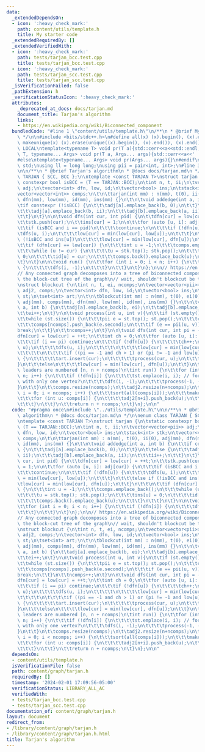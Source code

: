 ```yaml
---
data:
  _extendedDependsOn:
  - icon: ':heavy_check_mark:'
    path: content/utils/template.h
    title: My starter code
  _extendedRequiredBy: []
  _extendedVerifiedWith:
  - icon: ':heavy_check_mark:'
    path: tests/tarjan_bcc.test.cpp
    title: tests/tarjan_bcc.test.cpp
  - icon: ':heavy_check_mark:'
    path: tests/tarjan_scc.test.cpp
    title: tests/tarjan_scc.test.cpp
  _isVerificationFailed: false
  _pathExtension: h
  _verificationStatusIcon: ':heavy_check_mark:'
  attributes:
    _deprecated_at_docs: docs/tarjan.md
    document_title: Tarjan's algorithm
    links:
    - https://en.wikipedia.org/wiki/Biconnected_component
  bundledCode: "#line 1 \"content/utils/template.h\"\n/**\n * @brief My starter code\n\
    \ */\n\n#include <bits/stdc++.h>\n#define all(x) (x).begin(), (x).end()\n#define\
    \ makeunique(x) (x).erase(unique((x).begin(), (x).end()), (x).end());\n\n#ifdef\
    \ LOCAL\ntemplate<typename T> void pr(T a){std::cerr<<a<<std::endl;}\ntemplate<typename\
    \ T, typename... Args> void pr(T a, Args... args){std::cerr<<a<<' ',pr(args...);}\n\
    #else\ntemplate<typename... Args> void pr(Args... args){}\n#endif\n\nusing namespace\
    \ std;\nusing ll = long long;\nusing pii = pair<int, int>;\n#line 3 \"content/graph/tarjan.h\"\
    \n\n/**\n * @brief Tarjan's algorithm\n * @docs docs/tarjan.md\n */\n\nenum class\
    \ TARJAN { SCC, BCC };\n\ntemplate <const TARJAN T>\nstruct tarjan {\n\tstatic\
    \ constexpr bool isBCC = (T == TARJAN::BCC);\n\tint n, t, ii;\n\tvector<vector<pii>>\
    \ adj;\n\tvector<int> dfn, low, id;\n\tvector<bool> ins;\n\tstack<int> stk;\n\t\
    vector<vector<int>> comps;\n\t\n\ttarjan(int mm) : n(mm), t(0), ii(0), adj(mm),\
    \ dfn(mm), low(mm), id(mm), ins(mm) {}\n\t\n\tvoid addedge(int a, int b) {\n\t\
    \tif constexpr (!isBCC) {\n\t\t\tadj[a].emplace_back(b, 0);\n\t\t}\n\t\telse {\n\
    \t\t\tadj[a].emplace_back(b, ii);\n\t\t\tadj[b].emplace_back(a, ii);\n\t\t\tii++;\n\
    \t\t}\n\t}\n\n\tvoid dfs(int cur, int pid) {\n\t\tdfn[cur] = low[cur] = ++t;\n\
    \t\tstk.push(cur);\n\t\tins[cur] = 1;\n\n\t\tfor (auto [u, i]: adj[cur]) {\n\t\
    \t\tif (isBCC and i == pid)\n\t\t\t\tcontinue;\n\n\t\t\tif (!dfn[u]) {\n\t\t\t\
    \tdfs(u, i);\n\t\t\t\tlow[cur] = min(low[cur], low[u]);\n\t\t\t}\n\t\t\telse if\
    \ (!isBCC and ins[u])\n\t\t\t\tlow[cur] = min(low[cur], dfn[u]);\n\t\t}\n\t\t\n\
    \t\tif (dfn[cur] == low[cur]) {\n\t\t\tint u = -1;\n\t\t\tcomps.emplace_back();\n\
    \t\t\twhile (u != cur) {\n\t\t\t\tu = stk.top(); stk.pop();\n\t\t\t\tins[u] =\
    \ 0;\n\t\t\t\tid[u] = cur;\n\t\t\t\tcomps.back().emplace_back(u);\n\t\t\t}\n\t\
    \t}\n\t}\n\n\tvoid run() {\n\t\tfor (int i = 0; i < n; i++) {\n\t\t\tif (!dfn[i])\
    \ {\n\t\t\t\tdfs(i, -1);\n\t\t\t}\n\t\t}\n\t}\n};\n\n// https://en.wikipedia.org/wiki/Biconnected_component\n\
    // Any connected graph decomposes into a tree of biconnected components called\
    \ the block-cut tree of the graph\n// wait, shouldn't blockcut be the same then??\n\
    \nstruct blockcut {\n\tint n, t, ei, ncomps;\n\tvector<vector<pii>> adj;\n\tvector<vector<int>>\
    \ adj2, comps;\n\tvector<int> dfn, low, id;\n\tvector<bool> ins;\n\tstack<pii>\
    \ st;\n\tset<int> art;\n\t\n\tblockcut(int mm) : n(mm), t(0), ei(0), ncomps(0),\
    \ adj(mm), comps(mm), dfn(mm), low(mm), id(mm), ins(mm) {}\n\t\n\tvoid addedge(int\
    \ a, int b) {\n\t\tadj[a].emplace_back(b, ei);\n\t\tadj[b].emplace_back(a, ei);\n\
    \t\tei++;\n\t}\n\n\tvoid process(int u, int v){\n\t\tif (st.empty()) return;\n\
    \t\twhile (st.size()) {\n\t\t\tpii e = st.top(); st.pop();\n\t\t\tcomps[ncomps].push_back(e.first);\n\
    \t\t\tcomps[ncomps].push_back(e.second);\n\t\t\tif (e == pii(u, v))\n\t\t\t\t\
    break;\n\t\t}\n\t\tncomps++;\n\t}\n\n\tvoid dfs(int cur, int pi = -1) {\n\t\t\
    dfn[cur] = low[cur] = ++t;\n\t\tint ch = 0;\n\t\tfor (auto [u, i]: adj[cur]) {\n\
    \t\t\tif (i == pi) continue;\n\t\t\tif (!dfn[u]) {\n\t\t\t\tch++;\n\t\t\t\tst.emplace(cur,\
    \ u);\n\t\t\t\tdfs(u, i);\n\t\t\t\t\n\t\t\t\tlow[cur] = min(low[cur], low[u]);\n\
    \t\t\t\t\n\t\t\t\tif ((pi == -1 and ch > 1) or (pi != -1 and low[u] >= dfn[cur]))\
    \ {\n\t\t\t\t\tart.insert(cur);\n\t\t\t\t\tprocess(cur, u);\n\t\t\t\t}\n\t\t\t\
    }\n\t\t\telse\n\t\t\t\tlow[cur] = min(low[cur], dfn[u]);\n\t\t}\n\t}\n\n\t// Block\
    \ leaders are numbered [n, n + ncomps)\n\tint run() {\n\t\tfor (int i = 0; i <\
    \ n; i++) {\n\t\t\tif (!dfn[i]) {\n\t\t\t\tst.emplace(i, i); // for components\
    \ with only one vertex?\n\t\t\t\tdfs(i, -1);\n\t\t\t\tprocess(-1, -1);\n\t\t\t\
    }\n\t\t}\n\t\tcomps.resize(ncomps);\n\t\tadj2.resize(n+ncomps);\n\t\tfor (int\
    \ i = 0; i < ncomps; i++) {\n\t\t\tsort(all(comps[i]));\n\t\t\tmakeunique(comps[i]);\n\
    \t\t\tfor (int u: comps[i]) {\n\t\t\t\tadj2[n+i].push_back(u);\n\t\t\t\tadj2[u].push_back(n+i);\n\
    \t\t\t}\n\t\t}\n\t\treturn n + ncomps;\n\t}\n};\n\n"
  code: "#pragma once\n#include \"../utils/template.h\"\n\n/**\n * @brief Tarjan's\
    \ algorithm\n * @docs docs/tarjan.md\n */\n\nenum class TARJAN { SCC, BCC };\n\
    \ntemplate <const TARJAN T>\nstruct tarjan {\n\tstatic constexpr bool isBCC =\
    \ (T == TARJAN::BCC);\n\tint n, t, ii;\n\tvector<vector<pii>> adj;\n\tvector<int>\
    \ dfn, low, id;\n\tvector<bool> ins;\n\tstack<int> stk;\n\tvector<vector<int>>\
    \ comps;\n\t\n\ttarjan(int mm) : n(mm), t(0), ii(0), adj(mm), dfn(mm), low(mm),\
    \ id(mm), ins(mm) {}\n\t\n\tvoid addedge(int a, int b) {\n\t\tif constexpr (!isBCC)\
    \ {\n\t\t\tadj[a].emplace_back(b, 0);\n\t\t}\n\t\telse {\n\t\t\tadj[a].emplace_back(b,\
    \ ii);\n\t\t\tadj[b].emplace_back(a, ii);\n\t\t\tii++;\n\t\t}\n\t}\n\n\tvoid dfs(int\
    \ cur, int pid) {\n\t\tdfn[cur] = low[cur] = ++t;\n\t\tstk.push(cur);\n\t\tins[cur]\
    \ = 1;\n\n\t\tfor (auto [u, i]: adj[cur]) {\n\t\t\tif (isBCC and i == pid)\n\t\
    \t\t\tcontinue;\n\n\t\t\tif (!dfn[u]) {\n\t\t\t\tdfs(u, i);\n\t\t\t\tlow[cur]\
    \ = min(low[cur], low[u]);\n\t\t\t}\n\t\t\telse if (!isBCC and ins[u])\n\t\t\t\
    \tlow[cur] = min(low[cur], dfn[u]);\n\t\t}\n\t\t\n\t\tif (dfn[cur] == low[cur])\
    \ {\n\t\t\tint u = -1;\n\t\t\tcomps.emplace_back();\n\t\t\twhile (u != cur) {\n\
    \t\t\t\tu = stk.top(); stk.pop();\n\t\t\t\tins[u] = 0;\n\t\t\t\tid[u] = cur;\n\
    \t\t\t\tcomps.back().emplace_back(u);\n\t\t\t}\n\t\t}\n\t}\n\n\tvoid run() {\n\
    \t\tfor (int i = 0; i < n; i++) {\n\t\t\tif (!dfn[i]) {\n\t\t\t\tdfs(i, -1);\n\
    \t\t\t}\n\t\t}\n\t}\n};\n\n// https://en.wikipedia.org/wiki/Biconnected_component\n\
    // Any connected graph decomposes into a tree of biconnected components called\
    \ the block-cut tree of the graph\n// wait, shouldn't blockcut be the same then??\n\
    \nstruct blockcut {\n\tint n, t, ei, ncomps;\n\tvector<vector<pii>> adj;\n\tvector<vector<int>>\
    \ adj2, comps;\n\tvector<int> dfn, low, id;\n\tvector<bool> ins;\n\tstack<pii>\
    \ st;\n\tset<int> art;\n\t\n\tblockcut(int mm) : n(mm), t(0), ei(0), ncomps(0),\
    \ adj(mm), comps(mm), dfn(mm), low(mm), id(mm), ins(mm) {}\n\t\n\tvoid addedge(int\
    \ a, int b) {\n\t\tadj[a].emplace_back(b, ei);\n\t\tadj[b].emplace_back(a, ei);\n\
    \t\tei++;\n\t}\n\n\tvoid process(int u, int v){\n\t\tif (st.empty()) return;\n\
    \t\twhile (st.size()) {\n\t\t\tpii e = st.top(); st.pop();\n\t\t\tcomps[ncomps].push_back(e.first);\n\
    \t\t\tcomps[ncomps].push_back(e.second);\n\t\t\tif (e == pii(u, v))\n\t\t\t\t\
    break;\n\t\t}\n\t\tncomps++;\n\t}\n\n\tvoid dfs(int cur, int pi = -1) {\n\t\t\
    dfn[cur] = low[cur] = ++t;\n\t\tint ch = 0;\n\t\tfor (auto [u, i]: adj[cur]) {\n\
    \t\t\tif (i == pi) continue;\n\t\t\tif (!dfn[u]) {\n\t\t\t\tch++;\n\t\t\t\tst.emplace(cur,\
    \ u);\n\t\t\t\tdfs(u, i);\n\t\t\t\t\n\t\t\t\tlow[cur] = min(low[cur], low[u]);\n\
    \t\t\t\t\n\t\t\t\tif ((pi == -1 and ch > 1) or (pi != -1 and low[u] >= dfn[cur]))\
    \ {\n\t\t\t\t\tart.insert(cur);\n\t\t\t\t\tprocess(cur, u);\n\t\t\t\t}\n\t\t\t\
    }\n\t\t\telse\n\t\t\t\tlow[cur] = min(low[cur], dfn[u]);\n\t\t}\n\t}\n\n\t// Block\
    \ leaders are numbered [n, n + ncomps)\n\tint run() {\n\t\tfor (int i = 0; i <\
    \ n; i++) {\n\t\t\tif (!dfn[i]) {\n\t\t\t\tst.emplace(i, i); // for components\
    \ with only one vertex?\n\t\t\t\tdfs(i, -1);\n\t\t\t\tprocess(-1, -1);\n\t\t\t\
    }\n\t\t}\n\t\tcomps.resize(ncomps);\n\t\tadj2.resize(n+ncomps);\n\t\tfor (int\
    \ i = 0; i < ncomps; i++) {\n\t\t\tsort(all(comps[i]));\n\t\t\tmakeunique(comps[i]);\n\
    \t\t\tfor (int u: comps[i]) {\n\t\t\t\tadj2[n+i].push_back(u);\n\t\t\t\tadj2[u].push_back(n+i);\n\
    \t\t\t}\n\t\t}\n\t\treturn n + ncomps;\n\t}\n};\n\n"
  dependsOn:
  - content/utils/template.h
  isVerificationFile: false
  path: content/graph/tarjan.h
  requiredBy: []
  timestamp: '2024-02-01 17:09:56-05:00'
  verificationStatus: LIBRARY_ALL_AC
  verifiedWith:
  - tests/tarjan_bcc.test.cpp
  - tests/tarjan_scc.test.cpp
documentation_of: content/graph/tarjan.h
layout: document
redirect_from:
- /library/content/graph/tarjan.h
- /library/content/graph/tarjan.h.html
title: Tarjan's algorithm
---
```

